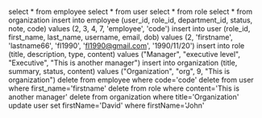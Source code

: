 select * from employee
select * from user
select * from role
select * from organization
insert into employee (user_id, role_id, department_id, status, note, code) values (2, 3, 4, 7, 'employee', 'code')
insert into user (role_id, first_name, last_name, username, email, dob) values (2, 'firstname', 'lastname66', 'fl1990', 'fl1990@gmail.com', '1990/11/20')
insert into role (title, description, type, content) values ("Manager", "executive level", "Executive", "This is another manager")
insert into organization (title, summary, status, content) values ("Organization", "org", 9, "This is organization")
delete from employee where code='code'
delete from user where first_name='firstname'
delete from role where content='This is another manager'
delete from organization where title='Organization'
update user set firstName='David' where firstName='John'